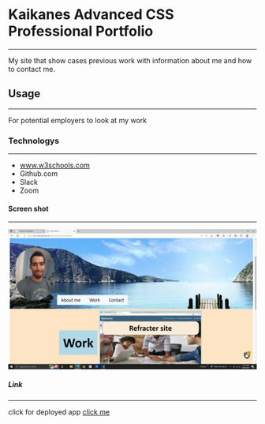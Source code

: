 # Kaikanes Advanced CSS Professional Portfolio
***
My site that show cases previous work with information about me and how to contact me.
## Usage
***
For potential employers to look at my work
### Technologys
***
* www.w3schools.com
* Github.com
* Slack
* Zoom
#### Screen shot
***
![image](./assets/images/sitescreenshot.png)
##### Link
***
click for deployed app
[click me](https://lacnoskillz.github.io/advanced-css-pro-portfolio/)
